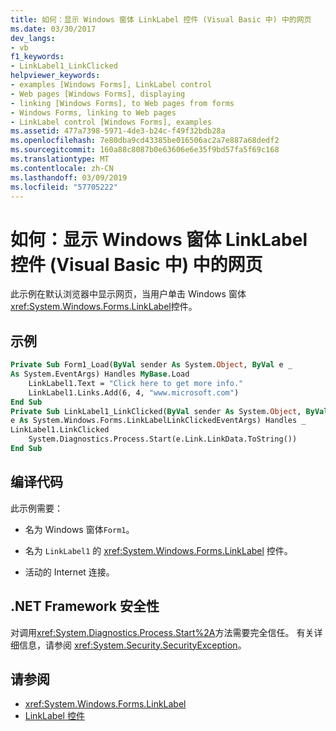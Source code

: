 ```yaml
---
title: 如何：显示 Windows 窗体 LinkLabel 控件 (Visual Basic 中) 中的网页
ms.date: 03/30/2017
dev_langs:
- vb
f1_keywords:
- LinkLabel1_LinkClicked
helpviewer_keywords:
- examples [Windows Forms], LinkLabel control
- Web pages [Windows Forms], displaying
- linking [Windows Forms], to Web pages from forms
- Windows Forms, linking to Web pages
- LinkLabel control [Windows Forms], examples
ms.assetid: 477a7398-5971-4de3-b24c-f49f32bdb28a
ms.openlocfilehash: 7e80dba9cd43385be016506ac2a7e887a68dedf2
ms.sourcegitcommit: 160a88c8087b0e63606e6e35f9bd57fa5f69c168
ms.translationtype: MT
ms.contentlocale: zh-CN
ms.lasthandoff: 03/09/2019
ms.locfileid: "57705222"
---
```

# <a name="how-to-display-a-web-page-from-a-windows-forms-linklabel-control-visual-basic"></a>如何：显示 Windows 窗体 LinkLabel 控件 (Visual Basic 中) 中的网页
此示例在默认浏览器中显示网页，当用户单击 Windows 窗体<xref:System.Windows.Forms.LinkLabel>控件。  
  
## <a name="example"></a>示例  
  
```vb  
Private Sub Form1_Load(ByVal sender As System.Object, ByVal e _  
As System.EventArgs) Handles MyBase.Load  
    LinkLabel1.Text = "Click here to get more info."  
    LinkLabel1.Links.Add(6, 4, "www.microsoft.com")  
End Sub  
Private Sub LinkLabel1_LinkClicked(ByVal sender As System.Object, ByVal _  
e As System.Windows.Forms.LinkLabelLinkClickedEventArgs) Handles _  
LinkLabel1.LinkClicked  
    System.Diagnostics.Process.Start(e.Link.LinkData.ToString())  
End Sub  
```  
  
## <a name="compiling-the-code"></a>编译代码  
 此示例需要：  
  
-   名为 Windows 窗体`Form1`。  
  
-   名为 `LinkLabel1` 的 <xref:System.Windows.Forms.LinkLabel> 控件。  
  
-   活动的 Internet 连接。  
  
## <a name="net-framework-security"></a>.NET Framework 安全性  
 对调用<xref:System.Diagnostics.Process.Start%2A>方法需要完全信任。 有关详细信息，请参阅 <xref:System.Security.SecurityException>。  
  
## <a name="see-also"></a>请参阅
- <xref:System.Windows.Forms.LinkLabel>
- [LinkLabel 控件](linklabel-control-windows-forms.md)
